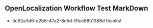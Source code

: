 ## OpenLocalization Workflow Test MarkDown
* 5c62a3d6-e2b6-47a2-8e5d-91ce88b1388d 
thanks!<!--HONumber=Mar16_HO1-->
